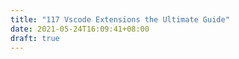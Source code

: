 ```yaml
---
title: "117 Vscode Extensions the Ultimate Guide"
date: 2021-05-24T16:09:41+08:00
draft: true
---
```

